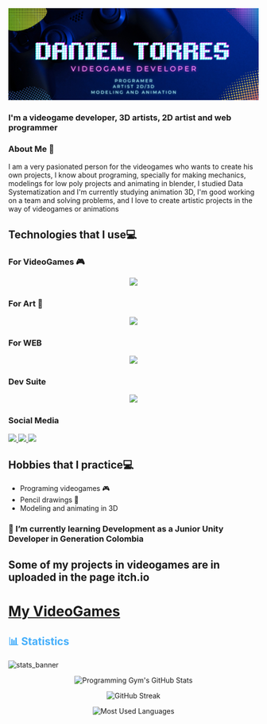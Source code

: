 <img src="https://raw.githubusercontent.com/DanndxFull/DanndxFull/main/VideoGame%20Developer.png"/>

### I'm a videogame developer, 3D artists, 2D artist and web programmer

### About Me 🧔
I am a very pasionated person for the videogames who wants to create his own projects, I know about programing, specially for making mechanics, modelings for low poly projects and animating in blender, I studied Data Systematization and I'm currently studying animation 3D, I'm good working on a team and solving problems, and I love to create artistic projects in the way of videogames or animations

## Technologies that I use💻
<h3> For VideoGames 🎮</h3>
  <p align="center">
  <a href="https://skillicons.dev">
    <img src="https://skillicons.dev/icons?i=git,github,cs,unity" width="300"/>
  </a>
</p>
<h3> For Art 🎨</h3>
  <p align="center">
  <a href="https://skillicons.dev">
    <img src="https://skillicons.dev/icons?i=blender" width="100"/>
  </a>
</p>
<h3> For WEB</h3>
  <p align="center">
  <a href="https://skillicons.dev">
    <img src="https://skillicons.dev/icons?i=html,bootstrap,css,figma,heroku,java,mysql,postgres" width="500"/>
  </a>
</p>
<h3> Dev Suite</h3>
  <p align="center">
  <a href="https://skillicons.dev">
    <img src="https://skillicons.dev/icons?i=vscode,visualstudio" width="200"/>
  </a>
</p>
<h3> Social Media</h3>
<a href="https://www.instagram.com/danndxfull/?hl=en">
    <img src="https://skillicons.dev/icons?i=instagram" />
</a>
<a href="https://twitter.com/DanndxFull">
    <img src="https://skillicons.dev/icons?i=twitter" />
</a>
<a href="https://www.linkedin.com/in/daniel-torres-05147323b/">
    <img src="https://skillicons.dev/icons?i=linkedin" />
</a>

## Hobbies that I practice💻
* Programing videogames 🎮
* Pencil drawings 🎨
* Modeling and animating in 3D

### 🌱 I’m currently learning Development as a Junior Unity Developer in Generation Colombia


## Some of my projects in videogames are in uploaded in the page itch.io 
<h1><a href="https://danndxfull.itch.io">My VideoGames</a></h1>

<h2 style="color: #44AEFB">📊 Statistics</h2>

![stats_banner](https://user-images.githubusercontent.com/78341798/194534778-d662496c-ae00-4e8d-ae9b-b90912054e7f.gif)

<div class="stats" align="center">

![Programming Gym's GitHub Stats]( https://github-readme-stats-git-masterrstaa-rickstaa.vercel.app/api?username=DanndxFull&hide=stars&count_private=true&show_icons=true&theme=algolia&border_radius=20)

![GitHub Streak](https://streak-stats.demolab.com/?user=DanndxFull&count_private=true&theme=algolia&border_radius=20)

![Most Used Languages]( https://github-readme-stats-git-masterrstaa-rickstaa.vercel.app/api/top-langs/?username=DanndxFull&layout=compact&show_icons=true&theme=algolia&border_radius=20)
</div>
<!--
**DanndxFull/DanndxFull** is a ✨ _special_ ✨ repository because its `README.md` (this file) appears on your GitHub profile.

Here are some ideas to get you started:

- 🔭 I’m currently working on ...
- 🌱 I’m currently learning ...
- 👯 I’m looking to collaborate on ...
- 🤔 I’m looking for help with ...
- 💬 Ask me about ...
- 📫 How to reach me: ...
- 😄 Pronouns: ...
- ⚡ Fun fact: ...
-->
